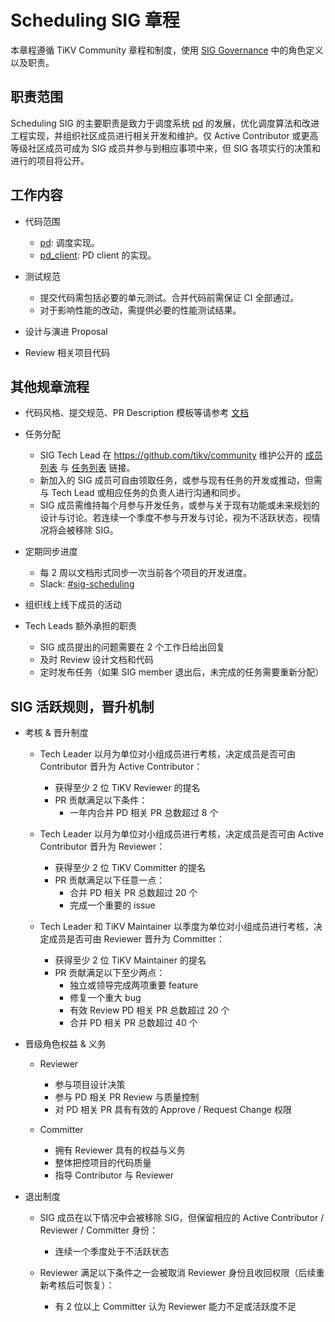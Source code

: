 # Scheduling SIG 章程

本章程遵循 TiKV Community 章程和制度，使用 [SIG Governance](/GOVERNANCE-zh_CN.md) 中的角色定义以及职责。

## 职责范围

Scheduling SIG 的主要职责是致力于调度系统 [pd](https://github.com/tikv/pd) 的发展，优化调度算法和改进工程实现，并组织社区成员进行相关开发和维护。仅 Active Contributor 或更高等级社区成员可成为 SIG 成员并参与到相应事项中来，但 SIG 各项实行的决策和进行的项目将公开。

## 工作内容

- 代码范围
  - [pd](https://github.com/tikv/pd): 调度实现。
  - [pd_client](https://github.com/tikv/tikv/tree/master/components/pd_client): PD client 的实现。

- 测试规范
  - 提交代码需包括必要的单元测试。合并代码前需保证 CI 全部通过。
  - 对于影响性能的改动，需提供必要的性能测试结果。

- 设计与演进 Proposal
- Review 相关项目代码

## 其他规章流程

- 代码风格、提交规范、PR Description 模板等请参考 [文档](https://github.com/tikv/pd/blob/master/CONTRIBUTING.md)
- 任务分配
  - SIG Tech Lead 在 https://github.com/tikv/community 维护公开的 [成员列表](https://tikv.github.io/members/build/index.html?name=scheduling) 与 [任务列表](https://github.com/tikv/pd/projects/5) 链接。
  - 新加入的 SIG 成员可自由领取任务，或参与现有任务的开发或推动，但需与 Tech Lead 或相应任务的负责人进行沟通和同步。
  - SIG 成员需维持每个月参与开发任务，或参与关于现有功能或未来规划的设计与讨论。若连续一个季度不参与开发与讨论，视为不活跃状态，视情况将会被移除 SIG。

- 定期同步进度
  - 每 2 周以文档形式同步一次当前各个项目的开发进度。
  - Slack: [#sig-scheduling](https://slack.tidb.io/invite?team=tikv-wg&channel=sig-scheduling&ref=pingcap-community)

- 组织线上线下成员的活动
- Tech Leads 额外承担的职责
  - SIG 成员提出的问题需要在 2 个工作日给出回复
  - 及时 Review 设计文档和代码
  - 定时发布任务（如果 SIG member 退出后，未完成的任务需要重新分配）

## SIG 活跃规则，晋升机制

- 考核 & 晋升制度
  - Tech Leader 以月为单位对小组成员进行考核，决定成员是否可由 Contributor 晋升为 Active Contributor：
    - 获得至少 2 位 TiKV Reviewer 的提名
    - PR 贡献满足以下条件：
      - 一年内合并 PD 相关 PR 总数超过 8 个

  - Tech Leader 以月为单位对小组成员进行考核，决定成员是否可由 Active Contributor 晋升为 Reviewer：
    - 获得至少 2 位 TiKV Committer 的提名
    - PR 贡献满足以下任意一点：
      - 合并 PD 相关 PR 总数超过 20 个
      - 完成一个重要的 issue

  - Tech Leader 和 TiKV Maintainer 以季度为单位对小组成员进行考核，决定成员是否可由 Reviewer 晋升为 Committer：
    - 获得至少 2 位 TiKV Maintainer 的提名
    - PR 贡献满足以下至少两点：
      - 独立或领导完成两项重要 feature
      - 修复一个重大 bug
      - 有效 Review PD 相关 PR 总数超过 20 个
      - 合并 PD 相关 PR 总数超过 40 个

- 晋级角色权益 & 义务
  - Reviewer
    - 参与项目设计决策
    - 参与 PD 相关 PR Review 与质量控制
    - 对 PD 相关 PR 具有有效的 Approve / Request Change 权限

  - Committer
    - 拥有 Reviewer 具有的权益与义务
    - 整体把控项目的代码质量
    - 指导 Contributor 与 Reviewer

- 退出制度
  - SIG 成员在以下情况中会被移除 SIG，但保留相应的 Active Contributor / Reviewer / Committer 身份：
    - 连续一个季度处于不活跃状态

  - Reviewer 满足以下条件之一会被取消 Reviewer 身份且收回权限（后续重新考核后可恢复）：
    - 有 2 位以上 Committer 认为 Reviewer 能力不足或活跃度不足
